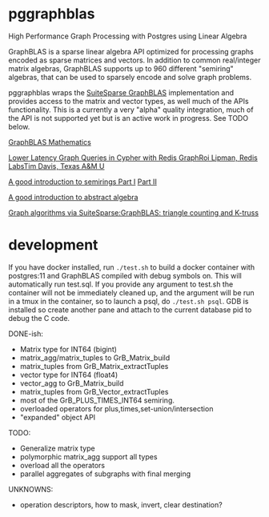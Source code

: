 # pggraphblas
High Performance Graph Processing with Postgres using Linear Algebra

GraphBLAS is a sparse linear algebra API optimized for processing
graphs encoded as sparse matrices and vectors.  In addition to common
real/integer matrix algebras, GraphBLAS supports up to 960 different
"semiring" algebras, that can be used to sparsely encode and solve
graph problems.

pggraphblas wraps the [SuiteSparse
GraphBLAS](http://faculty.cse.tamu.edu/davis/suitesparse.html)
implementation and provides access to the matrix and vector types, as
well much of the APIs functionality.  This is a currently a very
"alpha" quality integration, much of the API is not supported yet but
is an active work in progress.  See TODO below.

[GraphBLAS Mathematics](http://www.mit.edu/~kepner/GraphBLAS/GraphBLAS-Math-release.pdf)

[Lower Latency Graph Queries in Cypher with Redis GraphRoi Lipman, Redis LabsTim Davis, Texas A&M U](https://www.youtube.com/watch?v=xnez6tloNSQ)

[A good introduction to semirings Part I](https://www.youtube.com/watch?v=Gd_VT_Nj8Xw) [Part II](https://www.youtube.com/watch?v=dluPFbuq6zs)

[A good introduction to abstract algebra](https://www.youtube.com/playlist?list=PLi01XoE8jYoi3SgnnGorR_XOW3IcK-TP6)

[Graph algorithms via SuiteSparse:GraphBLAS: triangle counting and K-truss](http://faculty.cse.tamu.edu/davis/GraphBLAS_files/Davis_HPEC18.pdf)

# development

If you have docker installed, run `./test.sh` to build a docker
container with postgres:11 and GraphBLAS compiled with debug symbols
on.  This will automatically run test.sql.  If you provide any
argument to test.sh the container will not be immediately cleaned up,
and the argument will be run in a tmux in the container, so to launch
a psql, do `./test.sh psql`.  GDB is installed so create another pane
and attach to the current database pid to debug the C code.

DONE-ish:

* Matrix type for INT64 (bigint)
* matrix_agg/matrix_tuples to GrB_Matrix_build
* matrix_tuples from GrB_Matrix_extractTuples
* vector type for INT64 (float4)
* vector_agg to GrB_Matrix_build
* matrix_tuples from GrB_Vector_extractTuples
* most of the GrB_PLUS_TIMES_INT64 semiring.
* overloaded operators for plus,times,set-union/intersection
* "expanded" object API

TODO:

* Generalize matrix type
* polymorphic matrix_agg support all types
* overload all the operators
* parallel aggregates of subgraphs with final merging

UNKNOWNS:

* operation descriptors, how to mask, invert, clear destination?
